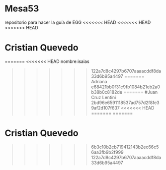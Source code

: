 # Mesa53
repositorio para hacer la guía de EGG
<<<<<<< HEAD
<<<<<<< HEAD
<<<<<<< HEAD
# Cristian Quevedo
=======
<<<<<<< HEAD
nombre:isaias
>>>>>>> 122a7d8c4297b6707aaaacddf8da33d6b95a4497
=======
Adriana
>>>>>>> e68421bb0f31c9fb1084b21eb2a0b38b0c8182de
=======
#Juan Cruz Lentini
>>>>>>> 2bd96e6591118537ad757d2f8fe39af2d107f637
<<<<<<< HEAD
=======
=======
# Cristian Quevedo
>>>>>>> 6b3c10b2cb719412143b2ec66c56aa3fb9b2f999
>>>>>>> 122a7d8c4297b6707aaaacddf8da33d6b95a4497
